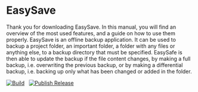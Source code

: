 # EasySave

Thank you for downloading EasySave. In this manual, you will find an overview of the most used features, and a guide on how to use them properly. 
EasySave is an offline backup application. It can be used to backup a project folder, an important folder, a folder with any files or anything else, to a backup directory that must be specified. EasySafe is then able to update the backup if the file content changes, by making a full backup, i.e. overwriting the previous backup, or by making a differential backup, i.e. backing up only what has been changed or added in the folder.

[![Build](https://github.com/Ant0ine64/EasySave/actions/workflows/build.yml/badge.svg)](https://github.com/Ant0ine64/EasySave/actions/workflows/build.yml) &nbsp;
[![Publish Release](https://github.com/Ant0ine64/EasySave/actions/workflows/publish.yml/badge.svg)](https://github.com/Ant0ine64/EasySave/actions/workflows/publish.yml)

